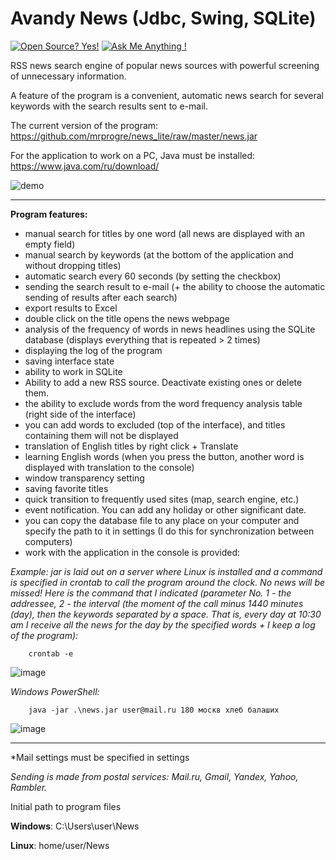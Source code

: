 # Avandy News (Jdbc, Swing, SQLite)
[![Open Source? Yes!](https://badgen.net/badge/Open%20Source%20%3F/Yes%21/blue?icon=github)](https://github.com/Naereen/badges/)
[![Ask Me Anything !](https://img.shields.io/badge/Ask%20me-anything-1abc9c.svg)](https://GitHub.com/Naereen/ama)

RSS news search engine of popular news sources with powerful screening of unnecessary information.

A feature of the program is a convenient, automatic news search for several keywords with the search results sent to e-mail.

The current version of the program: https://github.com/mrprogre/news_lite/raw/master/news.jar

For the application to work on a PC, Java must be installed: https://www.java.com/ru/download/

![demo](https://user-images.githubusercontent.com/45883640/199976277-3a98c278-188c-42df-82bf-ec5146a9175d.gif)

----
**Program features:**
- manual search for titles by one word (all news are displayed with an empty field)
- manual search by keywords (at the bottom of the application and without dropping titles)
- automatic search every 60 seconds (by setting the checkbox)
- sending the search result to e-mail (+ the ability to choose the automatic sending of results after each search)
- export results to Excel
- double click on the title opens the news webpage
- analysis of the frequency of words in news headlines using the SQLite database (displays everything that is repeated > 2 times)
- displaying the log of the program
- saving interface state
- ability to work in SQLite
- Ability to add a new RSS source. Deactivate existing ones or delete them.
- the ability to exclude words from the word frequency analysis table (right side of the interface)
- you can add words to excluded (top of the interface), and titles containing them will not be displayed
- translation of English titles by right click + Translate
- learning English words (when you press the button, another word is displayed with translation to the console)
- window transparency setting
- saving favorite titles
- quick transition to frequently used sites (map, search engine, etc.)
- event notification. You can add any holiday or other significant date.
- you can copy the database file to any place on your computer and specify the path to it in settings (I do this for synchronization between computers)
- work with the application in the console is provided:

*Example: jar is laid out on a server where Linux is installed and a command is specified in crontab to call the program around the clock. No news will be missed! Here is the command that I indicated (parameter No. 1 - the addressee, 2 - the interval (the moment of the call minus 1440 minutes (day), then the keywords separated by a space. That is, every day at 10:30 am I receive all the news for the day by the specified words + I keep a log of the program):*

        crontab -e
        
![image](https://user-images.githubusercontent.com/45883640/199977996-76cfda44-d6de-4508-ae4c-b36c72516a9a.png)

*Windows PowerShell:*

        java -jar .\news.jar user@mail.ru 180 москв хлеб балаших
        
![image](https://user-images.githubusercontent.com/45883640/188851087-8cdc2147-59f9-4d1e-8a3d-242adb972f41.png)

----
*Mail settings must be specified in settings

*Sending is made from postal services: Mail.ru, Gmail, Yandex, Yahoo, Rambler.*

Initial path to program files

**Windows**: C:\Users\user\News

**Linux**: home/user/News

